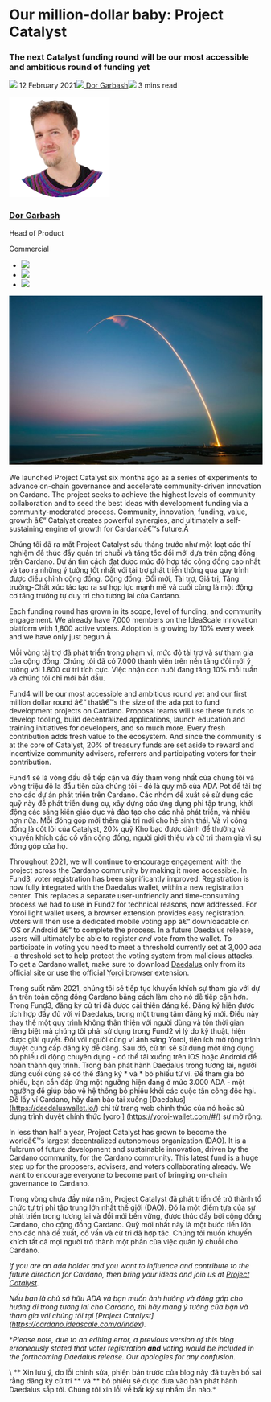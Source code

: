 # Our million-dollar baby: Project Catalyst
### **The next Catalyst funding round will be our most accessible and ambitious round of funding yet**
![](img/2021-02-12-our-million-dollar-baby-project-catalyst.002.png) 12 February 2021![](img/2021-02-12-our-million-dollar-baby-project-catalyst.002.png)[ Dor Garbash](tmp//en/blog/authors/dor-garbash/page-1/)![](img/2021-02-12-our-million-dollar-baby-project-catalyst.003.png) 3 mins read

![Dor Garbash](img/2021-02-12-our-million-dollar-baby-project-catalyst.004.png)[](tmp//en/blog/authors/dor-garbash/page-1/)
### [**Dor Garbash**](tmp//en/blog/authors/dor-garbash/page-1/)
Head of Product

Commercial

- ![](img/2021-02-12-our-million-dollar-baby-project-catalyst.005.png)[](https://linkedin.com/in/garbash "LinkedIn")
- ![](img/2021-02-12-our-million-dollar-baby-project-catalyst.006.png)[](https://twitter.com/garbash "Twitter")
- ![](img/2021-02-12-our-million-dollar-baby-project-catalyst.007.png)[](https://github.com/Garbash "GitHub")

![Our million-dollar baby: Project Catalyst](img/2021-02-12-our-million-dollar-baby-project-catalyst.008.jpeg)

We launched Project Catalyst six months ago as a series of experiments to advance on-chain governance and accelerate community-driven innovation on Cardano. The project seeks to achieve the highest levels of community collaboration and to seed the best ideas with development funding via a community-moderated process. Community, innovation, funding, value, growth â€“ Catalyst creates powerful synergies, and ultimately a self-sustaining engine of growth for Cardanoâ€™s future.Â 

Chúng tôi đã ra mắt Project Catalyst sáu tháng trước như một loạt các thí nghiệm để thúc đẩy quản trị chuỗi và tăng tốc đổi mới dựa trên cộng đồng trên Cardano.
Dự án tìm cách đạt được mức độ hợp tác cộng đồng cao nhất và tạo ra những ý tưởng tốt nhất với tài trợ phát triển thông qua quy trình được điều chỉnh cộng đồng.
Cộng đồng, Đổi mới, Tài trợ, Giá trị, Tăng trưởng-Chất xúc tác tạo ra sự hợp lực mạnh mẽ và cuối cùng là một động cơ tăng trưởng tự duy trì cho tương lai của Cardano.

Each funding round has grown in its scope, level of funding, and community engagement. We already have 7,000 members on the IdeaScale innovation platform with 1,800 active voters. Adoption is growing by 10% every week and we have only just begun.Â 

Mỗi vòng tài trợ đã phát triển trong phạm vi, mức độ tài trợ và sự tham gia của cộng đồng.
Chúng tôi đã có 7.000 thành viên trên nền tảng đổi mới ý tưởng với 1.800 cử tri tích cực.
Việc nhận con nuôi đang tăng 10% mỗi tuần và chúng tôi chỉ mới bắt đầu.

Fund4 will be our most accessible and ambitious round yet and our first million dollar round â€“ thatâ€™s the size of the ada pot to fund development projects on Cardano. Proposal teams will use these funds to develop tooling, build decentralized applications, launch education and training initiatives for developers, and so much more. Every fresh contribution adds fresh value to the ecosystem. And since the community is at the core of Catalyst, 20% of treasury funds are set aside to reward and incentivize community advisers, referrers and participating voters for their contribution.

Fund4 sẽ là vòng đấu dễ tiếp cận và đầy tham vọng nhất của chúng tôi và vòng triệu đô la đầu tiên của chúng tôi - đó là quy mô của ADA Pot để tài trợ cho các dự án phát triển trên Cardano.
Các nhóm đề xuất sẽ sử dụng các quỹ này để phát triển dụng cụ, xây dựng các ứng dụng phi tập trung, khởi động các sáng kiến giáo dục và đào tạo cho các nhà phát triển, và nhiều hơn nữa.
Mỗi đóng góp mới thêm giá trị mới cho hệ sinh thái.
Và vì cộng đồng là cốt lõi của Catalyst, 20% quỹ Kho bạc được dành để thưởng và khuyến khích các cố vấn cộng đồng, người giới thiệu và cử tri tham gia vì sự đóng góp của họ.

Throughout 2021, we will continue to encourage engagement with the project across the Cardano community by making it more accessible. In Fund3, voter registration has been significantly improved. Registration is now fully integrated with the Daedalus wallet, within a new registration center. This replaces a separate user-unfriendly and time-consuming process we had to use in Fund2 for technical reasons, now addressed. For Yoroi light wallet users, a browser extension provides easy registration. Voters will then use a dedicated mobile voting app â€“ downloadable on iOS or Android â€“ to complete the process. In a future Daedalus release, users will ultimately be able to register *and* vote from the wallet. To participate in voting you need to meet a threshold currently set at 3,000 ada - a threshold set to help protect the voting system from malicious attacks. To get a Cardano wallet, make sure to download [Daedalus](https://daedaluswallet.io/) only from its official site or use the official [Yoroi](https://yoroi-wallet.com/#/) browser extension.

Trong suốt năm 2021, chúng tôi sẽ tiếp tục khuyến khích sự tham gia với dự án trên toàn cộng đồng Cardano bằng cách làm cho nó dễ tiếp cận hơn. Trong Fund3, đăng ký cử tri đã được cải thiện đáng kể. Đăng ký hiện được tích hợp đầy đủ với ví Daedalus, trong một trung tâm đăng ký mới. Điều này thay thế một quy trình không thân thiện với người dùng và tốn thời gian riêng biệt mà chúng tôi phải sử dụng trong Fund2 vì lý do kỹ thuật, hiện được giải quyết. Đối với người dùng ví ánh sáng Yoroi, tiện ích mở rộng trình duyệt cung cấp đăng ký dễ dàng. Sau đó, cử tri sẽ sử dụng một ứng dụng bỏ phiếu di động chuyên dụng - có thể tải xuống trên iOS hoặc Android để hoàn thành quy trình. Trong bản phát hành Daedalus trong tương lai, người dùng cuối cùng sẽ có thể đăng ký * và * bỏ phiếu từ ví. Để tham gia bỏ phiếu, bạn cần đáp ứng một ngưỡng hiện đang ở mức 3.000 ADA - một ngưỡng để giúp bảo vệ hệ thống bỏ phiếu khỏi các cuộc tấn công độc hại. Để lấy ví Cardano, hãy đảm bảo tải xuống [Daedalus] (https://daedaluswallet.io/) chỉ từ trang web chính thức của nó hoặc sử dụng trình duyệt chính thức [yoroi] (https://yoroi-wallet.com/#/) sự mở rộng.

In less than half a year, Project Catalyst has grown to become the worldâ€™s largest decentralized autonomous organization (DAO). It is a fulcrum of future development and sustainable innovation, driven by the Cardano community, for the Cardano community. This latest fund is a huge step up for the proposers, advisers, and voters collaborating already. We want to encourage everyone to become part of bringing on-chain governance to Cardano.

Trong vòng chưa đầy nửa năm, Project Catalyst đã phát triển để trở thành tổ chức tự trị phi tập trung lớn nhất thế giới (DAO).
Đó là một điểm tựa của sự phát triển trong tương lai và đổi mới bền vững, được thúc đẩy bởi cộng đồng Cardano, cho cộng đồng Cardano.
Quỹ mới nhất này là một bước tiến lớn cho các nhà đề xuất, cố vấn và cử tri đã hợp tác.
Chúng tôi muốn khuyến khích tất cả mọi người trở thành một phần của việc quản lý chuỗi cho Cardano.

*If you are an ada holder and you want to influence and contribute to the future direction for Cardano, then bring your ideas and join us at [Project Catalyst](https://cardano.ideascale.com/a/index).*

*Nếu bạn là chủ sở hữu ADA và bạn muốn ảnh hưởng và đóng góp cho hướng đi trong tương lai cho Cardano, thì hãy mang ý tưởng của bạn và tham gia với chúng tôi tại [Project Catalyst] (https://cardano.ideascale.com/a/index).*

\**Please note, due to an editing error, a previous version of this blog erroneously stated that voter registration **and** voting would be included in the forthcoming Daedalus release. Our apologies for any confusion.*

\ ** Xin lưu ý, do lỗi chỉnh sửa, phiên bản trước của blog này đã tuyên bố sai rằng đăng ký cử tri ** và ** bỏ phiếu sẽ được đưa vào bản phát hành Daedalus sắp tới.
Chúng tôi xin lỗi về bất kỳ sự nhầm lẫn nào.*

